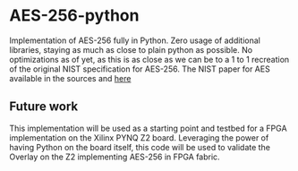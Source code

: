 # AES-256-python
Implementation of AES-256 fully in Python. Zero usage of additional libraries, staying as much as close to plain python as possible. No optimizations as of yet, as this is as close as we can be to a 1 to 1 recreation of the original NIST specification for AES-256. The NIST paper for AES available in the sources and <a href="https://nvlpubs.nist.gov/nistpubs/fips/nist.fips.197.pdf" target="_blank">here</a>

## Future work
This implementation will be used as a starting point and testbed for a FPGA implementation on the Xilinx PYNQ Z2 board. Leveraging the power of having Python on the board itself, this code will be used to validate the Overlay on the Z2 implementing AES-256 in FPGA fabric.
